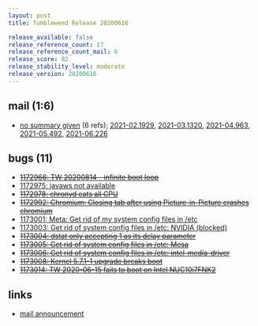 ```yaml
---
layout: post
title: Tumbleweed Release 20200616

release_available: false
release_reference_count: 17
release_reference_count_mail: 6
release_score: 82
release_stability_level: moderate
release_version: 20200616
---
```


## mail (1:6)

- [no summary given](https://lists.opensuse.org/archives/list/factory@lists.opensuse.org/thread/P2URBAD62MGNVIY5S6YMA6TMICHJUHED) (6 refs); [2021-02.1929](https://lists.opensuse.org/archives/list/factory@lists.opensuse.org/thread/P2URBAD62MGNVIY5S6YMA6TMICHJUHED), [2021-03.1320](https://lists.opensuse.org/archives/list/factory@lists.opensuse.org/thread/P2URBAD62MGNVIY5S6YMA6TMICHJUHED), [2021-04.963](https://lists.opensuse.org/archives/list/factory@lists.opensuse.org/thread/P2URBAD62MGNVIY5S6YMA6TMICHJUHED), [2021-05.492](https://lists.opensuse.org/archives/list/factory@lists.opensuse.org/thread/P2URBAD62MGNVIY5S6YMA6TMICHJUHED), [2021-06.226](https://lists.opensuse.org/archives/list/factory@lists.opensuse.org/thread/P2URBAD62MGNVIY5S6YMA6TMICHJUHED)

## bugs (11)

<!--more-->

- ~~[1172966: TW 20200814 - infinite boot loop](https://bugzilla.opensuse.org/show_bug.cgi?id=1172966)~~
- [1172975: javaws not available](https://bugzilla.opensuse.org/show_bug.cgi?id=1172975)
- ~~[1172978: chronyd eats all CPU](https://bugzilla.opensuse.org/show_bug.cgi?id=1172978)~~
- ~~[1172992: Chromium: Closing tab after using Picture-in-Picture crashes chromium](https://bugzilla.opensuse.org/show_bug.cgi?id=1172992)~~
- [1173001: Meta: Get rid of *my* system config files in /etc](https://bugzilla.opensuse.org/show_bug.cgi?id=1173001)
- [1173003: Get rid of system config files in /etc: NVIDIA (blocked)](https://bugzilla.opensuse.org/show_bug.cgi?id=1173003)
- ~~[1173004: dstat only accepting 1 as its delay parameter](https://bugzilla.opensuse.org/show_bug.cgi?id=1173004)~~
- ~~[1173005: Get rid of system config files in /etc: Mesa](https://bugzilla.opensuse.org/show_bug.cgi?id=1173005)~~
- ~~[1173006: Get rid of system config files in /etc: intel-media-driver](https://bugzilla.opensuse.org/show_bug.cgi?id=1173006)~~
- ~~[1173008: Kernel 5.7.1-1 upgrade breaks boot](https://bugzilla.opensuse.org/show_bug.cgi?id=1173008)~~
- ~~[1173014: TW 2020-06-15 fails to boot on Intel NUC10i7FNK2](https://bugzilla.opensuse.org/show_bug.cgi?id=1173014)~~



## links

- [mail announcement](https://lists.opensuse.org/archives/list/factory@lists.opensuse.org/thread/P2URBAD62MGNVIY5S6YMA6TMICHJUHED)
